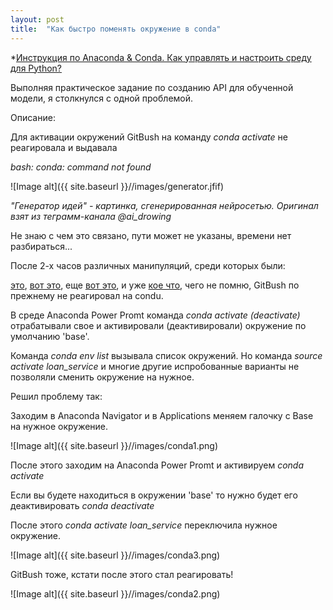 ```yaml
---
layout: post
title:  "Как быстро поменять окружение в conda"
---
```


*[Инструкция по Anaconda & Conda. Как управлять и настроить среду для Python?](https://python.ivan-shamaev.ru/guide-conda-environments-anaconda-python-data-science-platform/)

Выполняя практическое задание по созданию API для обученной модели, я столкнулся с одной проблемой.

Описание:

Для активации окружений GitBush на команду *conda activate* не реагировала и выдавала 

*bash: conda: command not found*

![Image alt]({{ site.baseurl }}//images/generator.jfif)

*"Генератор идей" - картинка, сгенерированная нейросетью. Оригинал взят из теграмм-канала @ai_drowing*

Не знаю с чем это связано, пути может не указаны, времени нет разбираться... 

После 2-х часов различных манипуляций, среди которых были:

[это](http://pythonr.blogspot.com/2016/09/conda-anaconda-python.html), [вот это](https://stackoverflow.com/questions/35246386/conda-command-not-found), еще [вот это](https://medium.com/nuances-of-programming/8-%D0%BA%D0%BB%D1%8E%D1%87%D0%B5%D0%B2%D1%8B%D1%85-%D0%BA%D0%BE%D0%BC%D0%B0%D0%BD%D0%B4-%D0%B4%D0%BB%D1%8F-%D1%83%D0%BF%D1%80%D0%B0%D0%B2%D0%BB%D0%B5%D0%BD%D0%B8%D1%8F-%D1%81%D1%80%D0%B5%D0%B4%D0%B0%D0%BC%D0%B8-conda-a916bf1f3d05), и уже [кое что](https://python.ivan-shamaev.ru/guide-conda-environments-anaconda-python-data-science-platform/), чего не помню, GitBush по прежнему не реагировал на condu. 

В среде Anaconda Power Promt команда *conda activate (deactivate)* отрабатывали свое и активировали (деактивировали) окружение по умолчанию 'base'. 

Команда *conda env list* вызывала список окружений. Но команда *source activate loan_service* и многие другие испробованные варианты не позволяли сменить окружение на нужное.

Решил проблему так:

Заходим в Anaconda Navigator и в Applications меняем галочку с Base на нужное окружение. 

![Image alt]({{ site.baseurl }}//images/conda1.png)

После этого заходим на Anaconda Power Promt и активируем *conda activate*

Если вы будете находиться в окружении 'base' то нужно будет его деактивировать *conda deactivate*

После этого *conda activate loan_service* переключила нужное окружение. 

![Image alt]({{ site.baseurl }}//images/conda3.png)

GitBush тоже, кстати после этого стал реагировать!

![Image alt]({{ site.baseurl }}//images/conda2.png)



